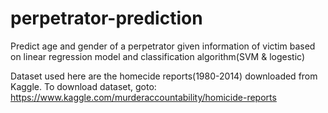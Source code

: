 # perpetrator-prediction
Predict age and gender of a perpetrator given information of victim based on 
linear regression model and classification algorithm(SVM &amp; logestic)

Dataset used here are the homecide reports(1980-2014) downloaded from Kaggle.
To download dataset, goto: https://www.kaggle.com/murderaccountability/homicide-reports
